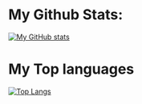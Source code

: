 # My Github Stats:

[![My GitHub stats](https://github-readme-stats.vercel.app/api?username=pranav-kale-01)](https://github.com/pranav-kale-01/github-readme-stats) 

# My Top languages

[![Top Langs](https://github-readme-stats.vercel.app/api/top-langs/?username=pranav-kale-01&layout=donut)](https://github.com/pranav-kale-01/github-readme-stats)
